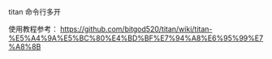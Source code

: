 titan 命令行多开

使用教程参考： https://github.com/bitgod520/titan/wiki/titan-%E5%A4%9A%E5%BC%80%E4%BD%BF%E7%94%A8%E6%95%99%E7%A8%8B 
